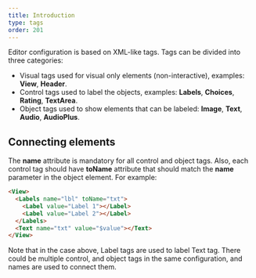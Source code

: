 ```yaml
---
title: Introduction
type: tags
order: 201
---
```


Editor configuration is based on XML-like tags. Tags can be divided into three categories:

- Visual tags used for visual only elements
(non-interactive), examples: **View**, **Header**. 
- Control tags used to label the objects, examples: **Labels**, **Choices**, **Rating**, **TextArea**. 
- Object tags used to show elements that can be labeled: **Image**, **Text**, **Audio**, **AudioPlus**.

## Connecting elements

The **name** attribute is mandatory for all control and object tags. Also, each control tag should have **toName** attribute that should match the **name** parameter in the object element. For example:

```html
<View>
  <Labels name="lbl" toName="txt">
    <Label value="Label 1"></Label>
    <Label value="Label 2"></Label>
  </Labels>
  <Text name="txt" value="$value"></Text>
</View>
```

Note that in the case above, Label tags are used to label Text tag. There could be multiple control, and object tags in the same configuration, and names are used to connect them.

